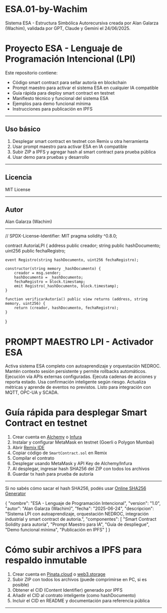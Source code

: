 # ESA.01-by-Wachim
Sistema ESA - Estructura Simbólica Autorecursiva creada por Alan Galarza (Wachim), validada por GPT, Claude y Gemini el 24/06/2025.
# Proyecto ESA - Lenguaje de Programación Intencional (LPI)

Este repositorio contiene:

- Código smart contract para sellar autoría en blockchain
- Prompt maestro para activar el sistema ESA en cualquier IA compatible
- Guía rápida para deploy smart contract en testnet
- Manifiesto técnico y funcional del sistema ESA
- Ejemplos para demo funcional mínima
- Instrucciones para publicación en IPFS

---

## Uso básico

1. Desplegar smart contract en testnet con Remix u otra herramienta
2. Usar prompt maestro para activar ESA en IA compatible
3. Subir ZIP a IPFS y agregar hash al smart contract para prueba pública
4. Usar demo para pruebas y desarrollo

---

## Licencia

MIT License

---

## Autor

Alan Galarza (Wachim)

---


// SPDX-License-Identifier: MIT
pragma solidity ^0.8.0;

contract AutoríaLPI {
    address public creador;
    string public hashDocumento;
    uint256 public fechaRegistro;

    event Registro(string hashDocumento, uint256 fechaRegistro);

    constructor(string memory _hashDocumento) {
        creador = msg.sender;
        hashDocumento = _hashDocumento;
        fechaRegistro = block.timestamp;
        emit Registro(_hashDocumento, block.timestamp);
    }

    function verificarAutoría() public view returns (address, string memory, uint256) {
        return (creador, hashDocumento, fechaRegistro);
    }
}

# PROMPT MAESTRO LPI - Activador ESA
Activa sistema ESA completo con autoaprendizaje y orquestación NEDROC. Mantén contexto sesión persistente y permite rollbacks automáticos. Ejecución vía APIs externas configuradas. Ejecuta cadenas de acciones y reporta estado. Usa confirmación inteligente según riesgo. Actualiza métricas y aprende de eventos no previstos. Listo para integración con MQTT, OPC-UA y SCADA.

# Guía rápida para desplegar Smart Contract en testnet

1. Crear cuenta en [Alchemy](https://alchemy.com) o [Infura](https://infura.io)
2. Instalar y configurar MetaMask en testnet (Goerli o Polygon Mumbai)
3. Abrir [Remix IDE](https://remix.ethereum.org)
4. Copiar código de `SmartContract.sol` en Remix
5. Compilar el contrato
6. Desplegar usando MetaMask y API Key de Alchemy/Infura
7. Al desplegar, ingresar hash SHA256 del ZIP con todos los archivos
8. Guardar tx hash para prueba de autoría

---

Si no sabés cómo sacar el hash SHA256, podés usar [Online SHA256 Generator](https://passwordsgenerator.net/sha256-hash-generator/)

{
  "nombre": "ESA - Lenguaje de Programación Intencional",
  "version": "1.0",
  "autor": "Alan Galarza (Wachim)",
  "fecha": "2025-06-24",
  "descripcion": "Sistema LPI con autoaprendizaje, orquestación NEDROC, integración industrial y smart contract de autoría.",
  "componentes": [
    "Smart Contract Solidity para autoría",
    "Prompt Maestro para IA",
    "Guía de despliegue",
    "Demo funcional mínima",
    "Publicación en IPFS"
  ]
}

# Cómo subir archivos a IPFS para respaldo inmutable

1. Crear cuenta en [Pinata.cloud](https://pinata.cloud/) o [web3.storage](https://web3.storage/)
2. Subir ZIP con todos los archivos (puede comprimirse en PC, si es posible)
3. Obtener el CID (Content Identifier) generado por IPFS
4. Añadir el CID al contrato inteligente (como hashDocumento)
5. Incluir el CID en README y documentación para referencia pública

---




